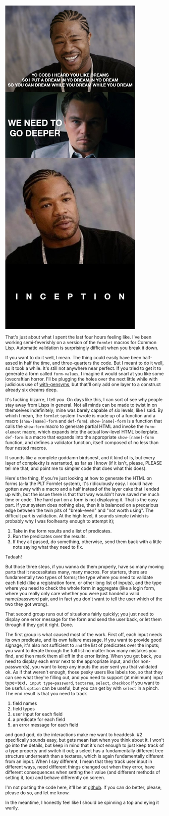 ![](/static/img/cl-inception.jpg)

That's just about what I spent the last four hours feeling like. I've been working semi-feverishly on a version of the `formlet` macros for Common Lisp.  Automatic validation is surprisingly difficult when you break it down.

If you want to do it well, I mean. The thing could easily have been half-assed in half the time, and three-quarters the code. But I meant to do it well, so it took a while. It's still not anywhere near perfect. If you tried to get it to generate a form called `form-values`, I imagine it would snarl at you like some lovecraftian horror. I'll be plugging the holes over the next little while with judicious use of [with-gensyms](http://www.gigamonkeys.com/book/macros-defining-your-own.html), but that'll only add one layer to a construct already six dreams deep.

It's fucking bizarre, I tell you. On days like this, I can sort of see why people stay away from Lisps in general. Not all minds can be made to twist in on themselves indefinitely; mine was barely capable of six levels, like I said. By which I mean, the `formlet` system I wrote is made up of a function and a macro (`show-[name]-form` and `def-form`). `show-[name]-form` is a function that calls the `show-form` macro to generate partial HTML and invoke the `form-element` macro, which expands into the actual low-level HTML boilerplate. `def-form` is a macro that expands into the appropriate `show-[name]-form` function, and defines a validator function, itself composed of no less than four nested macros.

It sounds like a complete goddamn birdsnest, and it kind of is, but every layer of complexity is warranted, as far as I know (if it isn't, please, PLEASE tell me that, and point me to simpler code that does what this does).

Here's the thing. If you're just looking at how to generate the HTML on forms (a-la the PLT Formlet system), it's ridiculously easy. I could have gotten away with a macro and a half instead of the layer cake that I ended up with, but the issue there is that that way wouldn't have saved me much time or code. The hard part on a form is not displaying it. That is the easy part. If your system does nothing else, then it is balanced on a precarious edge between the twin pits of "break-even" and "not worth using". The difficult part is validation. At the high level, it sounds simple (which is probably why I was foolhearty enough to attempt it);

1. Take in the form results and a list of predicates.
2. Run the predicates over the results.
3. If they all passed, do something, otherwise, send them back with a little note saying what they need to fix.

Tadaah!

But those three steps, if you wanna do them properly, have so many moving parts that it necessitates many, many macros. For starters, there are fundamentally two types of forms; the type where you need to validate each field (like a registration form, or other long list of inputs), and the type where you need to check the whole form in aggregate (like a login form, where you really only care whether you were just handed a valid name/password pair, and in fact you don't want to tell the user which of the two they got wrong).

That second group runs out of situations fairly quickly; you just need to display one error message for the form and send the user back, or let them through if they got it right. Done.

The first group is what caused most of the work. First off, each input needs its own predicate, and its own failure message. If you want to provide good signage, it's also not sufficient to `and` the list of predicates over the inputs; you want to iterate through the full list no matter how many mistakes you find, and then mark them all off in the error listing. When you get back, you need to display each error next to the appropriate input, and (for non-passwords), you want to keep any inputs the user sent you that validated ok. As if that weren't enough, those pesky users like labels too, so that they can see what they're filling out, and you need to support (at minimum) input type=text`, input type=password`, `textarea`, `select`, `checkbox` if you want to be useful. `option` can be useful, but you can get by with `select` in a pinch. The end result is that you need to track

1. field names
2. field types
3. user input for each field
4. a predicate for each field
5. an error message for each field

and good god, do the interactions make me want to headdesk. #2 specifically sounds easy, but gets mean fast when you think about it. I won't go into the details, but keep in mind that it's not enough to just keep track of a type property and switch it out; a select has a fundamentally different tree structure underneath than a textarea, which is again fundamentally different from an input. When I say different, I mean that they track user input in different ways, need different things changed out when they error, have different consequences when setting their value (and different methods of setting it, too) and behave differently on screen.

I'm not posting the code here, it'll be at [github](http://github.com/Inaimathi/cl-fomlets). If you can do better, please, please do so, and let me know.

In the meantime, I honestly feel like I should be spinning a top and eying it warily.
